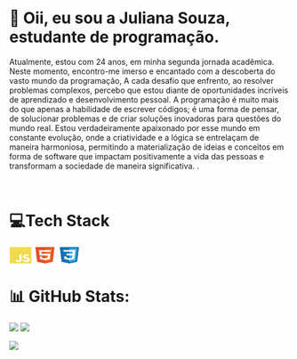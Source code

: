 <h1> 👋 Oii, eu sou a Juliana Souza, estudante de programação.</h1>
<p> Atualmente, estou com 24 anos, em minha segunda jornada acadêmica. Neste momento, encontro-me imerso e encantado com a descoberta do vasto mundo da programação, A cada desafio que enfrento, ao resolver problemas complexos, percebo que estou diante de oportunidades incríveis de aprendizado e desenvolvimento pessoal. A programação é muito mais do que apenas a habilidade de escrever códigos; é uma forma de pensar, de solucionar problemas e de criar soluções inovadoras para questões do mundo real.
Estou verdadeiramente apaixonado por esse mundo em constante evolução, onde a criatividade e a lógica se entrelaçam de maneira harmoniosa, permitindo a materialização de ideias e conceitos em forma de software que impactam positivamente a vida das pessoas e transformam a sociedade de maneira significativa. 
.</p>
<div style="display: inline_block"><br>
  <h1> 💻Tech Stack </h1>
  <img align="center" alt="Rafa-Js" height="30" width="40" src="https://raw.githubusercontent.com/devicons/devicon/master/icons/javascript/javascript-plain.svg">
  <img align="center" alt="Rafa-HTML" height="30" width="40" src="https://raw.githubusercontent.com/devicons/devicon/master/icons/html5/html5-original.svg">
  <img align="center" alt="Rafa-CSS" height="30" width="40" src="https://raw.githubusercontent.com/devicons/devicon/master/icons/css3/css3-original.svg">
 
</div>

# 📊 GitHub Stats:
<img src="https://github-readme-stats-wheat-two-53.vercel.app/api?username=julianasoz&theme=dracula&include_all_border=false&include_all_commits=false&count_private=false"  width="364px" />                    <img src="https://github-readme-streak-stats.herokuapp.com/?user=julianasoz&theme=dracula&include_all_border=false"  width="400px" />



![](https://github-readme-stats-wheat-two-53.vercel.app/api/top-langs/?username=julianasoz&theme=dracula&include_all_border=false&include_all_commits=false&count_private=false&layout=compact)

